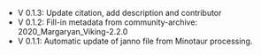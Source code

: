 - V 0.1.3: Update citation, add description and contributor
- V 0.1.2: Fill-in metadata from community-archive: 2020_Margaryan_Viking-2.2.0
- V 0.1.1: Automatic update of janno file from Minotaur processing.
